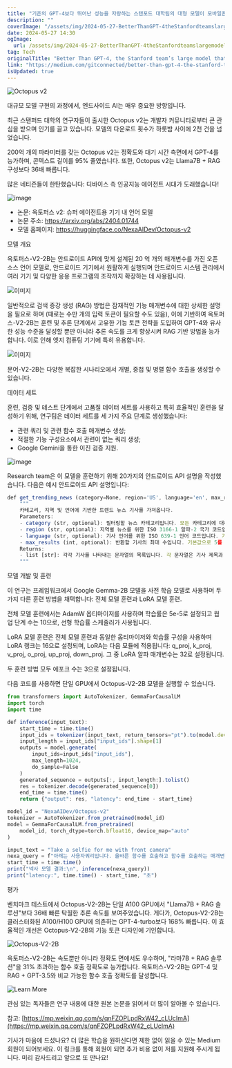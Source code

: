 ```yaml
---
title: "기존의 GPT-4보다 뛰어난 성능을 자랑하는 스탠포드 대학팀의 대형 모델이 모바일폰에서도 구동될 수 있다는 점이 인기를 끌며 하룻밤 사이에 2천 회 이상 다운로드되었습니다"
description: ""
coverImage: "/assets/img/2024-05-27-BetterThanGPT-4theStanfordteamslargemodelthatcanberunonmobilephonesbecamepopularwithover2kdownloadsovernight_0.png"
date: 2024-05-27 14:30
ogImage: 
  url: /assets/img/2024-05-27-BetterThanGPT-4theStanfordteamslargemodelthatcanberunonmobilephonesbecamepopularwithover2kdownloadsovernight_0.png
tag: Tech
originalTitle: "Better Than GPT-4, the Stanford team’s large model that can be run on mobile phones became popular, with over 2k downloads overnight"
link: "https://medium.com/gitconnected/better-than-gpt-4-the-stanford-teams-large-model-that-can-be-run-on-mobile-phones-became-popular-bc958501ec01"
isUpdated: true
---
```






![Octopus v2](/assets/img/2024-05-27-BetterThanGPT-4theStanfordteamslargemodelthatcanberunonmobilephonesbecamepopularwithover2kdownloadsovernight_0.png)

대규모 모델 구현의 과정에서, 엔드사이드 AI는 매우 중요한 방향입니다.

최근 스탠퍼드 대학의 연구자들이 출시한 Octopus v2는 개발자 커뮤니티로부터 큰 관심을 받으며 인기를 끌고 있습니다. 모델의 다운로드 횟수가 하룻밤 사이에 2천 건을 넘었습니다.

200억 개의 파라미터를 갖는 Octopus v2는 정확도와 대기 시간 측면에서 GPT-4를 능가하며, 콘텍스트 길이를 95% 줄였습니다. 또한, Octopus v2는 Llama7B + RAG 구성보다 36배 빠릅니다.


<div class="content-ad"></div>

많은 네티즌들이 한탄했습니다: 디바이스 측 인공지능 에이전트 시대가 도래했습니다!

![image](/assets/img/2024-05-27-BetterThanGPT-4theStanfordteamslargemodelthatcanberunonmobilephonesbecamepopularwithover2kdownloadsovernight_1.png)

- 논문: 옥토퍼스 v2: 슈퍼 에이전트용 기기 내 언어 모델
- 논문 주소: https://arxiv.org/abs/2404.01744
- 모델 홈페이지: https://huggingface.co/NexaAIDev/Octopus-v2

모델 개요

<div class="content-ad"></div>

옥토퍼스-V2-2B는 안드로이드 API에 맞게 설계된 20 억 개의 매개변수를 가진 오픈 소스 언어 모델로, 안드로이드 기기에서 원활하게 실행되며 안드로이드 시스템 관리에서 여러 기기 및 다양한 응용 프로그램의 조작까지 확장하는 데 사용됩니다.

![이미지](/assets/img/2024-05-27-BetterThanGPT-4theStanfordteamslargemodelthatcanberunonmobilephonesbecamepopularwithover2kdownloadsovernight_2.png)

일반적으로 검색 증강 생성 (RAG) 방법은 잠재적인 기능 매개변수에 대한 상세한 설명을 필요로 하며 (때로는 수만 개의 입력 토큰이 필요할 수도 있음), 이에 기반하여 옥토퍼스-V2-2B는 훈련 및 추론 단계에서 고유한 기능 토큰 전략을 도입하여 GPT-4와 유사한 성능 수준을 달성할 뿐만 아니라 추론 속도를 크게 향상시켜 RAG 기반 방법을 능가합니다. 이로 인해 엣지 컴퓨팅 기기에 특히 유용합니다.

![이미지](/assets/img/2024-05-27-BetterThanGPT-4theStanfordteamslargemodelthatcanberunonmobilephonesbecamepopularwithover2kdownloadsovernight_3.png)

<div class="content-ad"></div>

문어-V2-2B는 다양한 복잡한 시나리오에서 개별, 중첩 및 병렬 함수 호출을 생성할 수 있습니다.

데이터 세트

훈련, 검증 및 테스트 단계에서 고품질 데이터 세트를 사용하고 특히 효율적인 훈련을 달성하기 위해, 연구팀은 데이터 세트를 세 가지 주요 단계로 생성했습니다:

- 관련 쿼리 및 관련 함수 호출 매개변수 생성;
- 적절한 기능 구성요소에서 관련이 없는 쿼리 생성;
- Google Gemini을 통한 이진 검증 지원.

<div class="content-ad"></div>


![image](/assets/img/2024-05-27-BetterThanGPT-4theStanfordteamslargemodelthatcanberunonmobilephonesbecamepopularwithover2kdownloadsovernight_4.png)

Research team은 이 모델을 훈련하기 위해 20가지의 안드로이드 API 설명을 작성했습니다. 다음은 예시 안드로이드 API 설명입니다:

```js
def get_trending_news (category=None, region='US', language='en', max_results=5):
    """
    카테고리, 지역 및 언어에 기반한 트렌드 뉴스 기사를 가져옵니다.
    Parameters:
    - category (str, optional): 필터링할 뉴스 카테고리입니다. 모든 카테고리에 대해 기본값으로 None을 사용합니다. 선택적으로 제공할 수 있습니다.
    - region (str, optional): 지역별 뉴스를 위한 ISO 3166-1 알파-2 국가 코드입니다. 기본값으로 'US'를 사용합니다. 선택적으로 제공할 수 있습니다.
    - language (str, optional): 기사 언어를 위한 ISO 639-1 언어 코드입니다. 기본값으로 'en'을 사용합니다. 선택적으로 제공할 수 있습니다.
    - max_results (int, optional): 반환할 기사의 최대 수입니다. 기본값으로 5를 사용합니다. 선택적으로 제공할 수 있습니다.
    Returns:
    - list [str]: 각각 기사를 나타내는 문자열의 목록입니다. 각 문자열은 기사 제목과 URL을 포함합니다.
    """
```

모델 개발 및 훈련



<div class="content-ad"></div>

이 연구는 프레임워크에서 Google Gemma-2B 모델을 사전 학습 모델로 사용하며 두 가지 다른 훈련 방법을 채택합니다: 전체 모델 훈련과 LoRA 모델 훈련.

전체 모델 훈련에서는 AdamW 옵티마이저를 사용하며 학습률은 5e-5로 설정되고 웜업 단계 수는 10으로, 선형 학습률 스케줄러가 사용됩니다.

LoRA 모델 훈련은 전체 모델 훈련과 동일한 옵티마이저와 학습률 구성을 사용하며 LoRA 랭크는 16으로 설정되며, LoRA는 다음 모듈에 적용됩니다: q_proj, k_proj, v_proj, o_proj, up_proj, down_proj. 그 중 LoRA 알파 매개변수는 32로 설정됩니다.

두 훈련 방법 모두 에포크 수는 3으로 설정됩니다.

<div class="content-ad"></div>

다음 코드를 사용하면 단일 GPU에서 Octopus-V2-2B 모델을 실행할 수 있습니다.

```js
from transformers import AutoTokenizer, GemmaForCausalLM
import torch
import time

def inference(input_text):
    start_time = time.time()
    input_ids = tokenizer(input_text, return_tensors="pt").to(model.device)
    input_length = input_ids["input_ids"].shape[1]
    outputs = model.generate(
        input_ids=input_ids["input_ids"],
        max_length=1024,
        do_sample=False
    )
    generated_sequence = outputs[:, input_length:].tolist()
    res = tokenizer.decode(generated_sequence[0])
    end_time = time.time()
    return {"output": res, "latency": end_time - start_time}

model_id = "NexaAIDev/Octopus-v2"
tokenizer = AutoTokenizer.from_pretrained(model_id)
model = GemmaForCausalLM.from_pretrained(
    model_id, torch_dtype=torch.bfloat16, device_map="auto"
)

input_text = "Take a selfie for me with front camera"
nexa_query = f"아래는 사용자쿼리입니다. 올바른 함수를 호출하고 함수를 호출하는 매개변수를 생성하십시오.\n\n쿼리: {input_text}\n\n응답:"
start_time = time.time()
print("넥사 모델 결과:\n", inference(nexa_query))
print("latency:", time.time() - start_time, "초")
```

평가

벤치마크 테스트에서 Octopus-V2-2B는 단일 A100 GPU에서 "Llama7B + RAG 솔루션"보다 36배 빠른 탁월한 추론 속도를 보여주었습니다. 게다가, Octopus-V2-2B는 클러스터화된 A100/H100 GPU에 의존하는 GPT-4-turbo보다 168% 빠릅니다. 이 효율적인 개선은 Octopus-V2-2B의 기능 토큰 디자인에 기인합니다.

<div class="content-ad"></div>

![Octopus-V2-2B](/assets/img/2024-05-27-BetterThanGPT-4theStanfordteamslargemodelthatcanberunonmobilephonesbecamepopularwithover2kdownloadsovernight_5.png)

옥토퍼스-V2-2B는 속도뿐만 아니라 정확도 면에서도 우수하며, "라마7B + RAG 솔루션"을 31% 초과하는 함수 호출 정확도로 능가합니다. 옥토퍼스-V2-2B는 GPT-4 및 RAG + GPT-3.5와 비교 가능한 함수 호출 정확도를 달성합니다.

![Learn More](/assets/img/2024-05-27-BetterThanGPT-4theStanfordteamslargemodelthatcanberunonmobilephonesbecamepopularwithover2kdownloadsovernight_6.png)

관심 있는 독자들은 연구 내용에 대한 원본 논문을 읽어서 더 많이 알아볼 수 있습니다.

<div class="content-ad"></div>

참고: [https://mp.weixin.qq.com/s/qnFZOPLpdRxW42_cLUcImA](https://mp.weixin.qq.com/s/qnFZOPLpdRxW42_cLUcImA)

기사가 마음에 드셨나요? 더 많은 학습을 원하신다면 제한 없이 읽을 수 있는 Medium 회원이 되어보세요. 이 링크를 통해 회원이 되면 추가 비용 없이 저를 지원해 주시게 됩니다. 미리 감사드리고 앞으로 또 만나요!
